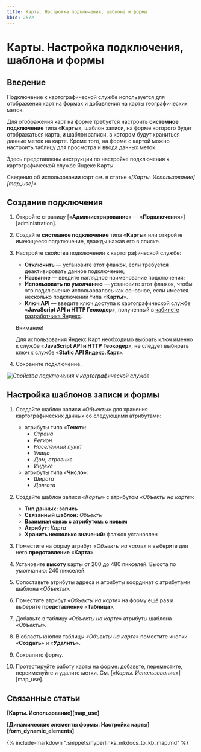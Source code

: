 ```yaml
---
title: Карты. Настройка подключения, шаблона и формы
kbId: 2572
---
```


# Карты. Настройка подключения, шаблона и формы

## Введение

Подключение к картографической службе используется для отображения карт на формах и добавления на карты географических меток.

Для отображения карт на форме требуется настроить **системное подключение** типа «**Карты**», шаблон записи, на форме которого будет отображаться карта, и шаблон записи, в котором будут храниться данные меток на карте. Кроме того, на форме с картой можно настроить таблицу для просмотра и ввода данных меток.

Здесь представлены инструкции по настройке подключения к картографической службе Яндекс Карты.

Сведения об использовании карт см. в статье *«[Карты. Использование][map_use]»*.

## Создание подключения

1. Откройте страницу [«**Администрирование**» — «**Подключения**»][administration].
2. Создайте **системное подключение** типа «**Карты**» или откройте имеющееся подключение, дважды нажав его в списке.
3. Настройте свойства подключения к картографической службе:

    - **Отключить** — установите этот флажок, если требуется деактивировать данное подключение;
    - **Название** — введите наглядное наименование подключения;
    - **Использовать по умолчанию** — установите этот флажок, чтобы это подключение использовалось как основное, если имеется несколько подключений типа «**Карты**».
    - **Ключ API** — введите ключ доступа к картографической службе «**JavaScript API и HTTP Геокодер**», полученный в [кабинете разработчика Яндекс](https://developer.tech.yandex.ru/services).
    
    
    
    Внимание!
    
    
    Для использования Яндекс Карт необходимо выбрать ключ именно к службе «**JavaScript API и HTTP Геокодер**», не следует выбирать ключ к службе «**Static API Яндекс.Карт**».
4. Сохраните подключение.

_![Свойства подключения к картографической службе](https://kb.comindware.ru/assets/maps_connection_properties.png)_

## Настройка шаблонов записи и формы

1. Создайте шаблон записи *«Объекты»* для хранения картографических данных со следующими атрибутами:

    - атрибуты типа «**Текст**»:
        - *Страна*
        - *Регион*
        - *Населённый пункт*
        - *Улица*
        - *Дом, строение*
        - *Индекс*
    - атрибуты типа «**Число**»:
        - *Широта*
        - *Долгота*
2. Создайте шаблон записи *«Карты»* с атрибутом *«Объекты на карте»*:

    - **Тип данных: запись**
    - **Связанный шаблон:** *Объекты*
    - **Взаимная связь с атрибутом: с новым**
    - **Атрибут:** *Карта*
    - **Хранить несколько значений:** флажок установлен
3. Поместите на форму атрибут *«Объекты на карте»* и выберите для него **представление** «**Карта**».
4. Установите **высоту** карты от 200 до 480 пикселей. Высота по умолчанию: 240 пикселей.
5. Сопоставьте атрибуты адреса и атрибуты координат с атрибутами шаблона *«Объекты»*.
6. Поместите атрибут *«Объекты на карте»* на форму ещё раз и выберите **представление** «**Таблица**».
7. Добавьте в таблицу *«Объекты на карте»* атрибуты шаблона *«Объекты»*.
8. В область кнопок таблицы *«Объекты на карте»* поместите кнопки «**Создать**» и «**Удалить**».
9. Сохраните форму.
10. Протестируйте работу карты на форме: добавьте, переместите, переименуйте и удалите метки. См. [*«Карты. Использование»*][map_use].

## Связанные статьи

**[Карты. Использование][map_use]**

**[Динамические элементы формы. Настройка карты][form_dynamic_elements]**

{% include-markdown ".snippets/hyperlinks_mkdocs_to_kb_map.md" %}
